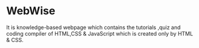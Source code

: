 # WebWise
It is knowledge-based webpage which contains the tutorials ,quiz and coding compiler of HTML,CSS &amp; JavaScript which is created only by HTML &amp; CSS.

